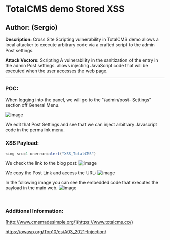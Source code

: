 # TotalCMS demo Stored XSS

## Author: (Sergio)

**Description:** Cross Site Scripting vulnerability in TotalCMS demo allows a local attacker to execute arbitrary code via a crafted script to the admin Post settings.

**Attack Vectors:** Scripting A vulnerability in the sanitization of the entry in the admin Post settings. allows injecting JavaScript code that will be executed when the user accesses the web page.

---

### POC:


When logging into the panel, we will go to the "/admin/post- Settings" section off General Menu.

![image](https://github.com/sromanhu/TotalCMS-Stored-XSS---Post/assets/87250597/729e7e4a-1ebe-4174-9719-e5615f028c55)




We edit that Post Settings and see that we can inject arbitrary Javascript code in the permalink menu.


### XSS Payload:

```js
<img src=1 onerror=alert("XSS_TotalCMS")
```



We check the link to the blog post:
![image](https://github.com/sromanhu/TotalCMS-Stored-XSS---Post/assets/87250597/dec3a06c-9cc0-4426-8947-a01be863ecdd)



We copy the Post Link and access the URL:
![image](https://github.com/sromanhu/TotalCMS-Stored-XSS---Post/assets/87250597/72dd8586-3292-46f9-8854-510b70f48c8d)




In the following image you can see the embedded code that executes the payload in the main web.
![image](https://github.com/sromanhu/TotalCMS-Stored-XSS---Post/assets/87250597/6adc8581-ffc2-4c0d-a4ea-450d1d278547)





</br>

### Additional Information:
[http://www.cmsmadesimple.org/](https://www.totalcms.co/)

https://owasp.org/Top10/es/A03_2021-Injection/
